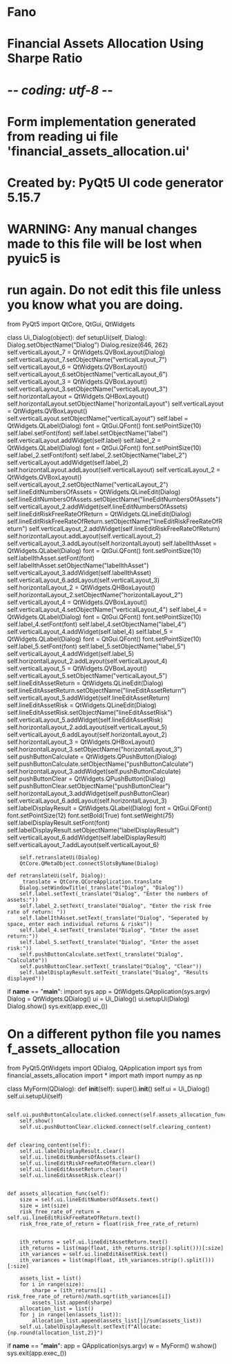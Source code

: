 # Fano
# Financial Assets Allocation Using Sharpe Ratio

# -*- coding: utf-8 -*-

# Form implementation generated from reading ui file 'financial_assets_allocation.ui'
#
# Created by: PyQt5 UI code generator 5.15.7
#
# WARNING: Any manual changes made to this file will be lost when pyuic5 is
# run again.  Do not edit this file unless you know what you are doing.


from PyQt5 import QtCore, QtGui, QtWidgets


class Ui_Dialog(object):
    def setupUi(self, Dialog):
        Dialog.setObjectName("Dialog")
        Dialog.resize(646, 262)
        self.verticalLayout_7 = QtWidgets.QVBoxLayout(Dialog)
        self.verticalLayout_7.setObjectName("verticalLayout_7")
        self.verticalLayout_6 = QtWidgets.QVBoxLayout()
        self.verticalLayout_6.setObjectName("verticalLayout_6")
        self.verticalLayout_3 = QtWidgets.QVBoxLayout()
        self.verticalLayout_3.setObjectName("verticalLayout_3")
        self.horizontalLayout = QtWidgets.QHBoxLayout()
        self.horizontalLayout.setObjectName("horizontalLayout")
        self.verticalLayout = QtWidgets.QVBoxLayout()
        self.verticalLayout.setObjectName("verticalLayout")
        self.label = QtWidgets.QLabel(Dialog)
        font = QtGui.QFont()
        font.setPointSize(10)
        self.label.setFont(font)
        self.label.setObjectName("label")
        self.verticalLayout.addWidget(self.label)
        self.label_2 = QtWidgets.QLabel(Dialog)
        font = QtGui.QFont()
        font.setPointSize(10)
        self.label_2.setFont(font)
        self.label_2.setObjectName("label_2")
        self.verticalLayout.addWidget(self.label_2)
        self.horizontalLayout.addLayout(self.verticalLayout)
        self.verticalLayout_2 = QtWidgets.QVBoxLayout()
        self.verticalLayout_2.setObjectName("verticalLayout_2")
        self.lineEditNumbersOfAssets = QtWidgets.QLineEdit(Dialog)
        self.lineEditNumbersOfAssets.setObjectName("lineEditNumbersOfAssets")
        self.verticalLayout_2.addWidget(self.lineEditNumbersOfAssets)
        self.lineEditRiskFreeRateOfReturn = QtWidgets.QLineEdit(Dialog)
        self.lineEditRiskFreeRateOfReturn.setObjectName("lineEditRiskFreeRateOfReturn")
        self.verticalLayout_2.addWidget(self.lineEditRiskFreeRateOfReturn)
        self.horizontalLayout.addLayout(self.verticalLayout_2)
        self.verticalLayout_3.addLayout(self.horizontalLayout)
        self.labelIthAsset = QtWidgets.QLabel(Dialog)
        font = QtGui.QFont()
        font.setPointSize(10)
        self.labelIthAsset.setFont(font)
        self.labelIthAsset.setObjectName("labelIthAsset")
        self.verticalLayout_3.addWidget(self.labelIthAsset)
        self.verticalLayout_6.addLayout(self.verticalLayout_3)
        self.horizontalLayout_2 = QtWidgets.QHBoxLayout()
        self.horizontalLayout_2.setObjectName("horizontalLayout_2")
        self.verticalLayout_4 = QtWidgets.QVBoxLayout()
        self.verticalLayout_4.setObjectName("verticalLayout_4")
        self.label_4 = QtWidgets.QLabel(Dialog)
        font = QtGui.QFont()
        font.setPointSize(10)
        self.label_4.setFont(font)
        self.label_4.setObjectName("label_4")
        self.verticalLayout_4.addWidget(self.label_4)
        self.label_5 = QtWidgets.QLabel(Dialog)
        font = QtGui.QFont()
        font.setPointSize(10)
        self.label_5.setFont(font)
        self.label_5.setObjectName("label_5")
        self.verticalLayout_4.addWidget(self.label_5)
        self.horizontalLayout_2.addLayout(self.verticalLayout_4)
        self.verticalLayout_5 = QtWidgets.QVBoxLayout()
        self.verticalLayout_5.setObjectName("verticalLayout_5")
        self.lineEditAssetReturn = QtWidgets.QLineEdit(Dialog)
        self.lineEditAssetReturn.setObjectName("lineEditAssetReturn")
        self.verticalLayout_5.addWidget(self.lineEditAssetReturn)
        self.lineEditAssetRisk = QtWidgets.QLineEdit(Dialog)
        self.lineEditAssetRisk.setObjectName("lineEditAssetRisk")
        self.verticalLayout_5.addWidget(self.lineEditAssetRisk)
        self.horizontalLayout_2.addLayout(self.verticalLayout_5)
        self.verticalLayout_6.addLayout(self.horizontalLayout_2)
        self.horizontalLayout_3 = QtWidgets.QHBoxLayout()
        self.horizontalLayout_3.setObjectName("horizontalLayout_3")
        self.pushButtonCalculate = QtWidgets.QPushButton(Dialog)
        self.pushButtonCalculate.setObjectName("pushButtonCalculate")
        self.horizontalLayout_3.addWidget(self.pushButtonCalculate)
        self.pushButtonClear = QtWidgets.QPushButton(Dialog)
        self.pushButtonClear.setObjectName("pushButtonClear")
        self.horizontalLayout_3.addWidget(self.pushButtonClear)
        self.verticalLayout_6.addLayout(self.horizontalLayout_3)
        self.labelDisplayResult = QtWidgets.QLabel(Dialog)
        font = QtGui.QFont()
        font.setPointSize(12)
        font.setBold(True)
        font.setWeight(75)
        self.labelDisplayResult.setFont(font)
        self.labelDisplayResult.setObjectName("labelDisplayResult")
        self.verticalLayout_6.addWidget(self.labelDisplayResult)
        self.verticalLayout_7.addLayout(self.verticalLayout_6)

        self.retranslateUi(Dialog)
        QtCore.QMetaObject.connectSlotsByName(Dialog)

    def retranslateUi(self, Dialog):
        _translate = QtCore.QCoreApplication.translate
        Dialog.setWindowTitle(_translate("Dialog", "Dialog"))
        self.label.setText(_translate("Dialog", "Enter the numbers of assets:"))
        self.label_2.setText(_translate("Dialog", "Enter the risk free rate of return: "))
        self.labelIthAsset.setText(_translate("Dialog", "Seperated by space, enter each individual returns & risks"))
        self.label_4.setText(_translate("Dialog", "Enter the asset return:"))
        self.label_5.setText(_translate("Dialog", "Enter the asset risk:"))
        self.pushButtonCalculate.setText(_translate("Dialog", "Calculate"))
        self.pushButtonClear.setText(_translate("Dialog", "Clear"))
        self.labelDisplayResult.setText(_translate("Dialog", "Results displayed"))


if __name__ == "__main__":
    import sys
    app = QtWidgets.QApplication(sys.argv)
    Dialog = QtWidgets.QDialog()
    ui = Ui_Dialog()
    ui.setupUi(Dialog)
    Dialog.show()
    sys.exit(app.exec_())

# On a different python file you names f_assets_allocation

from PyQt5.QtWidgets import QDialog, QApplication
import sys
from financial_assets_allocation import *
import math
import numpy as np


class MyForm(QDialog):
    def  __init__(self):
        super().__init__()
        self.ui = Ui_Dialog()
        self.ui.setupUi(self)
        
        self.ui.pushButtonCalculate.clicked.connect(self.assets_allocation_func)
        self.show()
        self.ui.pushButtonClear.clicked.connect(self.clearing_content)
    
    
    def clearing_content(self):
        self.ui.labelDisplayResult.clear()
        self.ui.lineEditNumbersOfAssets.clear()
        self.ui.lineEditRiskFreeRateOfReturn.clear()
        self.ui.lineEditAssetReturn.clear()
        self.ui.lineEditAssetRisk.clear()
             
        
    def assets_allocation_func(self):
        size = self.ui.lineEditNumbersOfAssets.text()
        size = int(size)
        risk_free_rate_of_return = self.ui.lineEditRiskFreeRateOfReturn.text()
        risk_free_rate_of_return = float(risk_free_rate_of_return)
        
    
        ith_returns = self.ui.lineEditAssetReturn.text()
        ith_returns = list(map(float, ith_returns.strip().split()))[:size]
        ith_variances = self.ui.lineEditAssetRisk.text()
        ith_variances = list(map(float, ith_variances.strip().split()))[:size]
    
        assets_list = list()
        for i in range(size):
            sharpe = (ith_returns[i] - risk_free_rate_of_return)/math.sqrt(ith_variances[i])
            assets_list.append(sharpe)
        allocation_list = list()
        for j in range(len(assets_list)):
            allocation_list.append(assets_list[j]/sum(assets_list))
        self.ui.labelDisplayResult.setText(f"Allocate: {np.round(allocation_list,2)}") 
        

if __name__ == "__main__":
    app = QApplication(sys.argv)
    w = MyForm()
    w.show()
    sys.exit(app.exec_())


